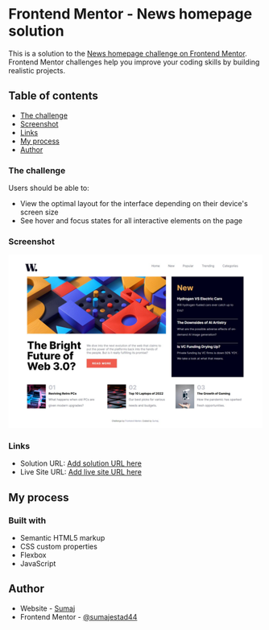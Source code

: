 # Frontend Mentor - News homepage solution

This is a solution to the [News homepage challenge on Frontend Mentor](https://www.frontendmentor.io/challenges/news-homepage-H6SWTa1MFl). Frontend Mentor challenges help you improve your coding skills by building realistic projects. 

## Table of contents

  - [The challenge](#the-challenge)
  - [Screenshot](#screenshot)
  - [Links](#links)
  - [My process](#my-process)
  - [Author](#author)




### The challenge

Users should be able to:

- View the optimal layout for the interface depending on their device's screen size
- See hover and focus states for all interactive elements on the page

### Screenshot

![](./screenshot.jpg)


### Links

- Solution URL: [Add solution URL here](https://www.frontendmentor.io/solutions/news-homepage-kbCHiY5OxU)
- Live Site URL: [Add live site URL here](https://sumajestad44.github.io/news-homepage-challenge-/)

## My process

### Built with

- Semantic HTML5 markup
- CSS custom properties
- Flexbox
- JavaScript



## Author

- Website - [Sumaj](https://github.com/sumajestad44)
- Frontend Mentor - [@sumajestad44](https://www.frontendmentor.io/profile/sumajestad44)

